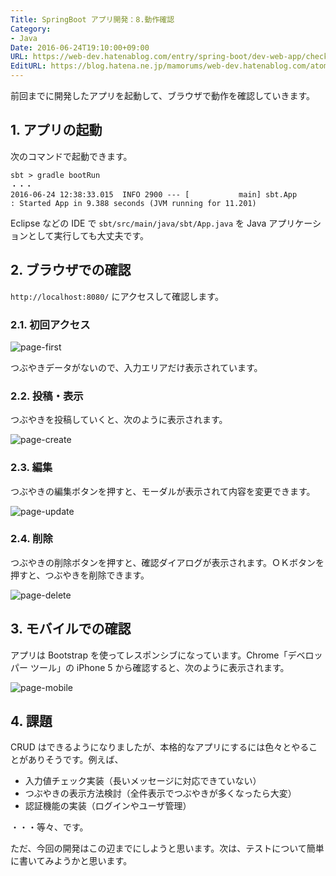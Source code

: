 ```yaml
---
Title: SpringBoot アプリ開発：8.動作確認
Category:
- Java
Date: 2016-06-24T19:10:00+09:00
URL: https://web-dev.hatenablog.com/entry/spring-boot/dev-web-app/check
EditURL: https://blog.hatena.ne.jp/mamorums/web-dev.hatenablog.com/atom/entry/10328749687179186581
---
```


前回までに開発したアプリを起動して、ブラウザで動作を確認していきます。


## 1. アプリの起動
次のコマンドで起動できます。

```dos
sbt > gradle bootRun
・・・
2016-06-24 12:38:33.015  INFO 2900 --- [           main] sbt.App                                  : Started App in 9.388 seconds (JVM running for 11.201)
```

Eclipse などの IDE で `sbt/src/main/java/sbt/App.java` を Java アプリケーションとして実行しても大丈夫です。


## 2. ブラウザでの確認
`http://localhost:8080/` にアクセスして確認します。

### 2.1. 初回アクセス
![page-first](http://cdn-ak.f.st-hatena.com/images/fotolife/m/mamorums/20160815/20160815122747.png)

つぶやきデータがないので、入力エリアだけ表示されています。


### 2.2. 投稿・表示
つぶやきを投稿していくと、次のように表示されます。

![page-create](http://cdn-ak.f.st-hatena.com/images/fotolife/m/mamorums/20160815/20160815122744.png)


### 2.3. 編集
つぶやきの編集ボタンを押すと、モーダルが表示されて内容を変更できます。

![page-update](http://cdn-ak.f.st-hatena.com/images/fotolife/m/mamorums/20160815/20160815122748.png)


### 2.4. 削除
つぶやきの削除ボタンを押すと、確認ダイアログが表示されます。ＯＫボタンを押すと、つぶやきを削除できます。

![page-delete](http://cdn-ak.f.st-hatena.com/images/fotolife/m/mamorums/20160815/20160815122746.png)


## 3. モバイルでの確認
アプリは Bootstrap を使ってレスポンシブになっています。Chrome「デベロッパー ツール」の iPhone 5 から確認すると、次のように表示されます。

![page-mobile](http://cdn-ak.f.st-hatena.com/images/fotolife/m/mamorums/20160815/20160815122743.png)


## 4. 課題
CRUD はできるようになりましたが、本格的なアプリにするには色々とやることがありそうです。例えば、

- 入力値チェック実装（長いメッセージに対応できていない）
- つぶやきの表示方法検討（全件表示でつぶやきが多くなったら大変）
- 認証機能の実装（ログインやユーザ管理）

・・・等々、です。

ただ、今回の開発はこの辺までにしようと思います。次は、テストについて簡単に書いてみようかと思います。
